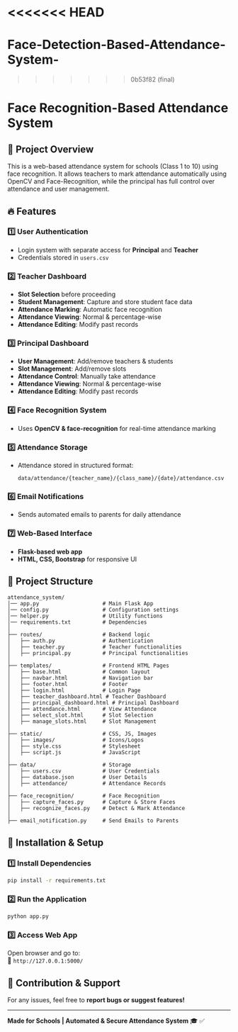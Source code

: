 <<<<<<< HEAD
=======
# Face-Detection-Based-Attendance-System-
>>>>>>> 0b53f82 (final)
# Face Recognition-Based Attendance System

## 📌 Project Overview
This is a web-based attendance system for schools (Class 1 to 10) using face recognition. It allows teachers to mark attendance automatically using OpenCV and Face-Recognition, while the principal has full control over attendance and user management.

## 🔥 Features
### **1️⃣ User Authentication**
- Login system with separate access for **Principal** and **Teacher**
- Credentials stored in `users.csv`

### **2️⃣ Teacher Dashboard**
- **Slot Selection** before proceeding
- **Student Management**: Capture and store student face data
- **Attendance Marking**: Automatic face recognition
- **Attendance Viewing**: Normal & percentage-wise
- **Attendance Editing**: Modify past records

### **3️⃣ Principal Dashboard**
- **User Management**: Add/remove teachers & students
- **Slot Management**: Add/remove slots
- **Attendance Control**: Manually take attendance
- **Attendance Viewing**: Normal & percentage-wise
- **Attendance Editing**: Modify past records

### **4️⃣ Face Recognition System**
- Uses **OpenCV & face-recognition** for real-time attendance marking

### **5️⃣ Attendance Storage**
- Attendance stored in structured format:
  ```
  data/attendance/{teacher_name}/{class_name}/{date}/attendance.csv
  ```

### **6️⃣ Email Notifications**
- Sends automated emails to parents for daily attendance

### **7️⃣ Web-Based Interface**
- **Flask-based web app**
- **HTML, CSS, Bootstrap** for responsive UI

## 📂 Project Structure
```
attendance_system/
│── app.py                    # Main Flask App
│── config.py                 # Configuration settings
│── helper.py                 # Utility functions
│── requirements.txt          # Dependencies
│  
├── routes/                   # Backend logic
│   ├── auth.py               # Authentication
│   ├── teacher.py            # Teacher functionalities
│   ├── principal.py          # Principal functionalities
│  
├── templates/                # Frontend HTML Pages
│   ├── base.html             # Common layout
│   ├── navbar.html           # Navigation bar
│   ├── footer.html           # Footer
│   ├── login.html            # Login Page
│   ├── teacher_dashboard.html # Teacher Dashboard
│   ├── principal_dashboard.html # Principal Dashboard
│   ├── attendance.html       # View Attendance
│   ├── select_slot.html      # Slot Selection
│   ├── manage_slots.html     # Slot Management
│  
├── static/                   # CSS, JS, Images
│   ├── images/               # Icons/Logos
│   ├── style.css             # Stylesheet
│   ├── script.js             # JavaScript
│  
├── data/                     # Storage
│   ├── users.csv             # User Credentials
│   ├── database.json         # User Details
│   ├── attendance/           # Attendance Records
│  
├── face_recognition/         # Face Recognition
│   ├── capture_faces.py      # Capture & Store Faces
│   ├── recognize_faces.py    # Detect & Mark Attendance
│  
├── email_notification.py     # Send Emails to Parents
```

## 🚀 Installation & Setup
### **1️⃣ Install Dependencies**
```bash
pip install -r requirements.txt
```

### **2️⃣ Run the Application**
```bash
python app.py
```

### **3️⃣ Access Web App**
Open browser and go to:  
🔗 `http://127.0.0.1:5000/`

## 🤝 Contribution & Support
For any issues, feel free to **report bugs or suggest features!**

---
**Made for Schools | Automated & Secure Attendance System** 🎓 ✅
